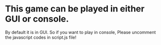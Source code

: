 # This game can be played in either GUI or console.
By default it is in GUI. So if you want to play in console, Please uncomment the javascript codes in script.js file!
